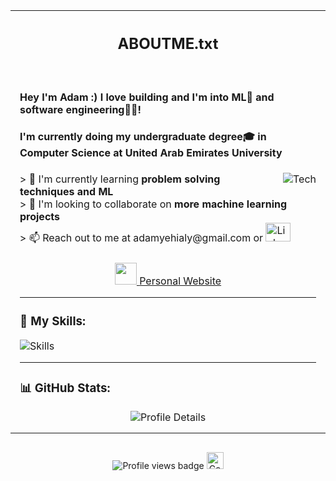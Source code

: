 <div style="display: flex; justify-content: center; align-items: center; text-align: center; max-width: 100%; overflow: hidden;"> 
  <table style="width: 100%; border-collapse: collapse;">
    <th><h2 align="center">ABOUTME.txt</h2></th>
    <tr>
      <td style="width: 100%; padding: 15px;">
        <h4>Hey I'm Adam :) I love building and I'm into ML🤖 and software engineering👨‍💻! </h4>
        <h4>I'm currently doing my undergraduate degree🎓 in Computer Science at United Arab Emirates University</h4>
        <a href=#><img src="https://64.media.tumblr.com/2f1173dd4f5df37b9643d4179c336929/tumblr_n9sdgvnjgk1tfsn81o1_400.gifv" alt="Tech" align="right" style="max-width: 40%; margin-left: 10px;"></a>
        > 🔭 I'm currently learning <b>problem solving techniques and ML</b><br>
        > 👥 I'm looking to collaborate on <b>more machine learning projects</b><br>
        > 📫 Reach out to me at adamyehialy@gmail.com or 
        <a href="https://linkedin.com/in/adam-ai" target="_blank">
          <img src="https://raw.githubusercontent.com/rahuldkjain/github-profile-readme-generator/master/src/images/icons/Social/linked-in-alt.svg" alt="LinkedIn" height="30" width="40" />
        </a> 
        <p style="margin-top: 24px;" align="center">
          <a href="https://adamibrahim.vercel.app/">
            <img src="https://user-images.githubusercontent.com/62207434/199560487-b39b69bb-368a-4f0b-924b-31defd4fd854.gif" width="35">
          </a>
          <a style="margin-top: 24px;" href="https://adamibrahim.vercel.app/" target="_blank">Personal Website</a>
        </p>
        <hr>
        <h3 align="left">🔧 My Skills:</h3>
        <p align="left">
          <img src="https://go-skill-icons.vercel.app/api/icons?i=python,js,java,cpp,react,pytorch,express,mongodb,mysql,nodejs,git,scikit-learn&theme=dark&perline=50" alt="Skills" style="max-width: 100%;" />
        </p>
        <hr>
        <h3 align="left">📊 GitHub Stats:</h3>
        <div align="center">
          <img alt="Profile Details" src="https://github-readme-stats.vercel.app/api?username=adam-a-i&show_icons=true" style="max-width: 100%;">
        </div>
      </td>
    </tr>
  </table>
</div>
<!-- Profile Views -->
<p align="center">
  <img src="https://komarev.com/ghpvc/?username=adam-a-i&label=Profile%20views&color=999999&style=flat" alt="Profile views badge" />
  <img src="https://i.giphy.com/media/v1.Y2lkPTc5MGI3NjExamZrcmUyN3NxNGd1Yjk3bWdzaGF1Zm5zMXVnem45ZHo2dnV5aGdvdiZlcD12MV9pbnRlcm5hbF9naWZfYnlfaWQmY3Q9Zw/z1HdiobjzYIrm/giphy.gif" width="27" alt="Cool GIF"/>
</p>
